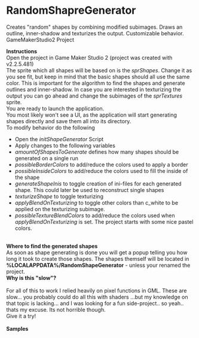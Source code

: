 # RandomShapreGenerator
Creates "random" shapes by combining modified subimages. 
Draws an outline, inner-shadow and texturizes the output. Customizable behavior. GameMakerStudio2 Project

<b>Instructions</b><br/>
Open the project in Game Maker Studio 2 (project was created with v2.2.5.481)
<br/>
The sprite which all shapes will be based on is the <i>sprShapes</i>. Change it as you see fit, but keep in mind that the basic shapes should all use the same color. This is important for the algorithm to find the shapes and generate outlines and inner-shadow.
In case you are interested in texturizing the output you can go ahead and change the subimages of the <i>sprTextures</i> sprite.
<br/>
You are ready to launch the application.<br/>
You most likely won't see a UI, as the application will start generating shapes directly and save them all into its directory.
<br/>
To modify behavior do the following
<br/>
<ul>
<li>Open the <i>initShapeGenerator</i> Script</li>
<li>Apply changes to the following variables</i>
<li><i>amountOfShapesToGenerate</i> defines how many shapes should be generated on a single run</li>
<li><i>possibleBorderColors</i> to add/reduce the colors used to apply a border</li>
<li><i>possibleInsideColors</i> to add/reduce the colors used to fill the inside of the shape</i>
<li><i>generateShapeInis</i> to toggle creation of ini-files for each generated shape. This could later be used to reconstruct single shapes</li>
<li><i>texturizeShape</i> to toggle texturizing</li>
<li><i>applyBlendOnTexturizing</i> to toggle other colors than c_white to be applied on the texturizing subimage.</li>
<li><i>possibleTextureBlendColors</i> to add/reduce the colors used when <i>applyBlendOnTexturizing</i> is set. The project starts with some nice pastel colors.</li>
</ul>
<br/>
<b>Where to find the generated shapes</b><br/>
As soon as shape generating is done you will get a popup telling you how long it took to create those shapes.
The shapes themself will be located in <b>%LOCALAPPDATA%/RandomShapeGenerator</b> - unless your renamed the project.
<br/>
<b>Why is this "slow"?</b><br/><br/>
For all of this to work I relied heavily on pixel functions in GML. These are slow... you probably could do all this with shaders ...but my knowledge on that topic is lacking... and I was looking for a fun side-project.. so yeah.. thats my excuse. Its not horrible though. <br/>Give it a try!
<br/><br/>
<b>Samples</b><br/>
<img url="https://i.imgur.com/RREWYds.png"></img>
